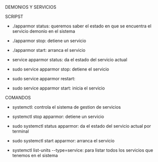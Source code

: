 DEMONIOS Y SERVICIOS

 SCRIPST

 - ./apparmor status: queremos saber el estado en que se encuentra el servicio demonio en el sistema
 - ./apparmor stop: detiene un servicio 
 - ./apparmor start: arranca el servicio 

 - service apparmor status: da el estado del servicio actual
 - sudo service apparmor stop: detiene el servicio
 - sudo service apparmor restart:
 - sudo service apparmor start: inicia el servicio


 COMANDOS

 - systemctl: controla el sistema de gestion de servicios
 - systemctl stop apparmor: detiene un servicio
 - sudo systemctl status apparmor: da el estado del servicio actual por terminal
 - sudo systemctl start apparmor: arranca el servicio

 - systemctl list-units --type=service: para listar todos los servicios que tenemos en el sistema